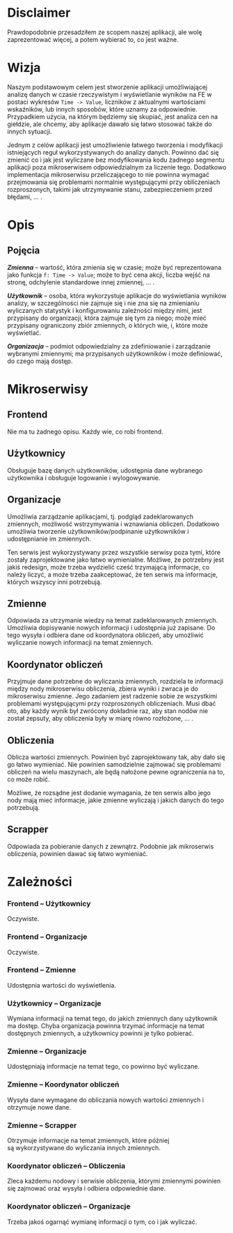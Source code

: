 # Disclaimer

Prawdopodobnie przesadziłem ze scopem naszej aplikacji, ale wolę zaprezentować więcej, a potem wybierać to, co jest ważne. 

# Wizja

Naszym podstawowym celem jest stworzenie aplikacji umożliwiającej analizę danych w czasie rzeczywistym i wyświetlanie wyników na FE w postaci wykresów `Time -> Value`, liczników z aktualnymi wartościami wskaźników, lub innych sposobów, które uznamy za odpowiednie. Przypadkiem użycia, na którym będziemy się skupiać, jest analiza cen na giełdzie, ale chcemy, aby aplikacje dawało się łatwo stosować także do innych sytuacji. 

Jednym z celów aplikacji jest umożliwienie łatwego tworzenia i modyfikacji istniejących reguł wykorzystywanych do analizy danych. Powinno dać się zmienić co i jak jest wyliczane bez modyfikowania kodu żadnego segmentu aplikacji poza mikroserwisem odpowiedzialnym za liczenie tego. Dodatkowo implementacja mikroserwisu przeliczającego to nie powinna wymagać przejmowania się problemami normalnie występującymi przy obliczeniach rozproszonych, takimi jak utrzymywanie stanu, zabezpieczeniem przed błędami, ... .

# Opis

## Pojęcia 

***Zmienna*** &ndash; wartość, która zmienia się w czasie; może być reprezentowana jako funkcja `f: Time -> Value`; może to być cena akcji, liczba wejść na stronę, odchylenie standardowe innej zmiennej, ... .

***Użytkownik*** &ndash; osoba, która wykorzystuje aplikacje do wyświetlania wyników analizy, w szczególności nie zajmuje się i nie zna się na zmienianiu wyliczanych statystyk i konfigurowaniu zależności między nimi, jest przypisany do organizacji, która zajmuje się tym za niego; może mieć przypisany ograniczony zbiór zmiennych, o których wie, i, które może wyświetlać. 

***Organizacja*** &ndash; podmiot odpowiedzialny za zdefiniowanie i zarządzanie wybranymi zmiennymi; ma przypisanych użytkowników i może definiować, do czego mają dostęp. 


# Mikroserwisy

## Frontend

Nie ma tu żadnego opisu. Każdy wie, co robi frontend.

## Użytkownicy 

Obsługuje bazę danych użytkowników, udostępnia dane wybranego użytkownika i obsługuje logowanie i wylogowywanie. 

## Organizacje

Umożliwia zarządzanie aplikacjami, tj. podgląd zadeklarowanych zmiennych, możliwość wstrzymywania i wznawiania obliczeń. Dodatkowo umożliwia tworzenie użytkowników/podpinanie użytkowników i udostępnianie im zmiennych. 

Ten serwis jest wykorzystywany przez wszystkie serwisy poza tymi, które zostały zaprojektowane jako łatwo wymienialne. Możliwe, że potrzebny jest jakiś redesign, może trzeba wydzielić cześć trzymającą informacje, co należy liczyć, a może trzeba zaakceptować, że ten serwis ma informacje, których wszyscy inni potrzebują.

## Zmienne 

Odpowiada za utrzymanie wiedzy na temat zadeklarowanych zmiennych. Umożliwia dopisywanie nowych informacji i udostępnia już zapisane. Do tego wysyła i odbiera dane od koordynatora obliczeń, aby umożliwić wyliczanie nowych informacji na temat zmiennych. 

## Koordynator obliczeń

Przyjmuje dane potrzebne do wyliczania zmiennych, rozdziela te informacji między nody mikroserwisu obliczenia, zbiera wyniki i zwraca je do mikroserwisu zmienne. Jego zadaniem jest radzenie sobie ze wszystkimi problemami występującymi przy rozproszonych obliczeniach. Musi dbać oto, aby każdy wynik był zwrócony dokładnie raz, aby stan nodów nie został zepsuty, aby obliczenia były w miarę równo rozłożone, ... .

## Obliczenia

Oblicza wartości zmiennych. Powinien być zaprojektowany tak, aby dało się go łatwo wymieniać. Nie powinien samodzielnie zajmować się problemami obliczeń na wielu maszynach, ale będą nałożone pewne ograniczenia na to, co może robić.

Możliwe, że rozsądne jest dodanie wymagania, że ten serwis albo jego nody mają mieć informacje, jakie zmienne wyliczają i jakich danych do tego potrzebują. 

## Scrapper

Odpowiada za pobieranie danych z zewnątrz. Podobnie jak mikroserwis obliczenia, powinien dawać się łatwo wymieniać. 


# Zależności 

### Frontend &ndash; Użytkownicy 
Oczywiste.

### Frontend &ndash; Organizacje
Oczywiste.

### Frontend &ndash; Zmienne
Udostępnia wartości do wyświetlenia. 

### Użytkownicy &ndash; Organizacje
Wymiana informacji na temat tego, do jakich zmiennych dany użytkownik ma dostęp. Chyba organizacja powinna trzymać informacje na temat dostępnych zmiennych, a użytkownicy powinni je tylko pobierać. 

### Zmienne &ndash; Organizacje
Udostępniają informacje na temat tego, co powinno być wyliczane. 

### Zmienne &ndash; Koordynator obliczeń
Wysyła dane wymagane do obliczania nowych wartości zmiennych i otrzymuje nowe dane. 

### Zmienne &ndash; Scrapper
Otrzymuje informacje na temat zmiennych, które później są wykorzystywane do wyliczania innych zmiennych.

### Koordynator obliczeń &ndash; Obliczenia
Zleca każdemu nodowy i serwisie obliczenia, którymi zmiennymi powinien się zajmować oraz wysyła i odbiera odpowiednie dane. 

### Koordynator obliczeń &ndash; Organizacje
Trzeba jakoś ogarnąć wymianę informacji o tym, co i jak wyliczać. 
